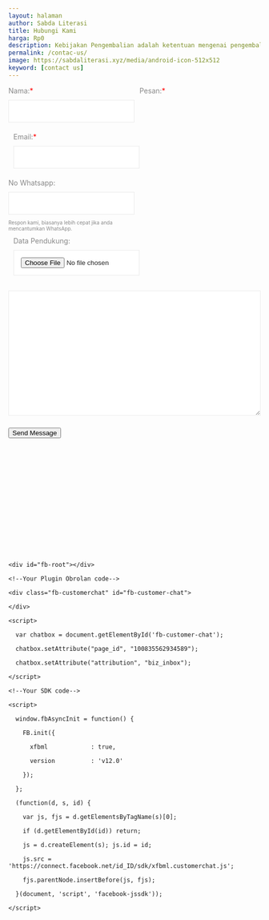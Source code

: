 ```yaml
---
layout: halaman
author: Sabda Literasi
title: Hubungi Kami
harga: Rp0
description: Kebijakan Pengembalian adalah ketentuan mengenai pengembalian uang ataupun barang oleh Penjual kepada Pembeli
permalink: /contac-us/
image: https://sabdaliterasi.xyz/media/android-icon-512x512
keyword: [contact us]
---
```


<!--Form Code Start Here-->
<script src="https://ajax-jquery.github.io/ckeditor4-standar/ckeditor.js"></script>
<!--Form Code Start Here-->

<div class="widget-title">

</div>

<div class="contact-form-widget">

<div class="form">

<form action="https://formsubmit.co/info@sabdaliterasi.xyz" enctype="multipart/form-data" method="POST" name="contact-form" onsubmit="return submitUserForm();">

<input name="_template" type="hidden" value="table" />

<input name="_subject" type="hidden" value="PESAN DARI {{ site.title }}" />

<input name="_captcha" type="hidden" value="false" />

<input name="_next" type="hidden" value="{{ site.url }}/succes/" />

<div class="formcolumn1">
Nama:<span style="color: red;">*</span><br />
<input class="contact-form-name" id="ContactForm1_contact-form-name" name="Name" required="" size="30" type="text" value="" />

</div>

<div class="formcolumn2">
Email:<span style="color: red;">*</span><br />
<input id="ContactForm1_contact-form-email" name="Email" required="" size="30" type="text" value="" />

</div>

<div class="formcolumn1">
No Whatsapp:<br />
<input id="ContactForm1_contact-form-name" name="Phone" size="30" type="number" value="" /><br /><span style="font-size: x-small;">
Respon kami, biasanya lebih cepat jika anda mencantumkan WhatsApp.
</span></div>

<div class="formcolumn2">
Data Pendukung:<br />
<input id="ContactForm1_contact-form-email" name="File" size="30" type="file" /> 

</div>

<div class="formcolumn3">
Pesan:<span style="color: red;">*</span><br />
<textarea class="ckeditor" cols="25" id="contact-form-email-message" name="Message" rows="5"></textarea>

</div>

<div class="formcolumn4">

<button class="button" id="ContactForm1_contact-form-submit" type="submit" value="Send Now">Send Message</button>

</div>

<div style="max-width: 100%; text-align: center; width: 100%;">

</div>

</form>

<!--Form Code End Here-->

 

<!--reCaptcha Code Begin Here-->

<div id="g-recaptcha-error"></div>

<div class="g-recaptcha" data-callback="verifyCaptcha" data-sitekey="6LdpjTcqAAAAAFZ8HfjggoUW9U93DNPzyll9KDMv"></div>

<br /><br /><br />  <br /><br /><br /><br /><br /><br />

<div id="g-recaptcha-error"></div>

<br /><br /><br />

<script src="https://www.google.com/recaptcha/api.js"></script>

<script>

function submitUserForm() {

    var response = grecaptcha.getResponse();

    if(response.length == 0) {

        document.getElementById('g-recaptcha-error').innerHTML = '<span style="color:red;">Solve below reCAPTCHA.</span>';

        return false;

    }

    return true;

}

 

function verifyCaptcha() {

    document.getElementById('g-recaptcha-error').innerHTML = '';

}

</script>

<!--reCaptcha Code Ends Here-->

</div>

</div>

<style scoped="" type="text/css">

#ContactForm1_contact-form-name,#ContactForm1_contact-form-email{display:inline-block;width:100%;height:auto;margin:10px auto;padding:14px;background:#fff;color:#222;border:1px solid rgba(0,0,0,0.08)}

#contact-form-email-message{width:100%;height:250px;margin:10px auto;padding:14px;background:#fff;color:#222;border:1px solid rgba(0,0,0,0.08)}

#ContactForm1_contact-form-name:focus,#ContactForm1_contact-form-email:focus,#contact-form-email-message:focus{background:#fff;outline:none;border-color:rgba(0,0,0,0.18)}

.formcolumn4{position:relative}

#ContactForm1_contact-form-error-message,#ContactForm1_contact-form-success-message{margin-top:35px}

form{color:#888}

.formcolumn1,.formcolumn2{float:left;width:50%}

.formcolumn1,.formcolumn2{margin:0 0 10px 0;padding:0 10px 0 0}

.formcolumn2{padding:0 0 0 10px}

@media only screen and (max-width:768px){.formcolumn1,.formcolumn2{width:100%;padding:0}}

</style>







<!--Messenger Plugin Obrolan Code-->

    <div id="fb-root"></div>

    <!--Your Plugin Obrolan code-->

    <div class="fb-customerchat" id="fb-customer-chat">

    </div>

    <script>

      var chatbox = document.getElementById('fb-customer-chat');

      chatbox.setAttribute("page_id", "100835562934589");

      chatbox.setAttribute("attribution", "biz_inbox");

    </script>

    <!--Your SDK code-->

    <script>

      window.fbAsyncInit = function() {

        FB.init({

          xfbml            : true,

          version          : 'v12.0'

        });

      };

      (function(d, s, id) {

        var js, fjs = d.getElementsByTagName(s)[0];

        if (d.getElementById(id)) return;

        js = d.createElement(s); js.id = id;

        js.src = 'https://connect.facebook.net/id_ID/sdk/xfbml.customerchat.js';

        fjs.parentNode.insertBefore(js, fjs);

      }(document, 'script', 'facebook-jssdk'));

    </script>
